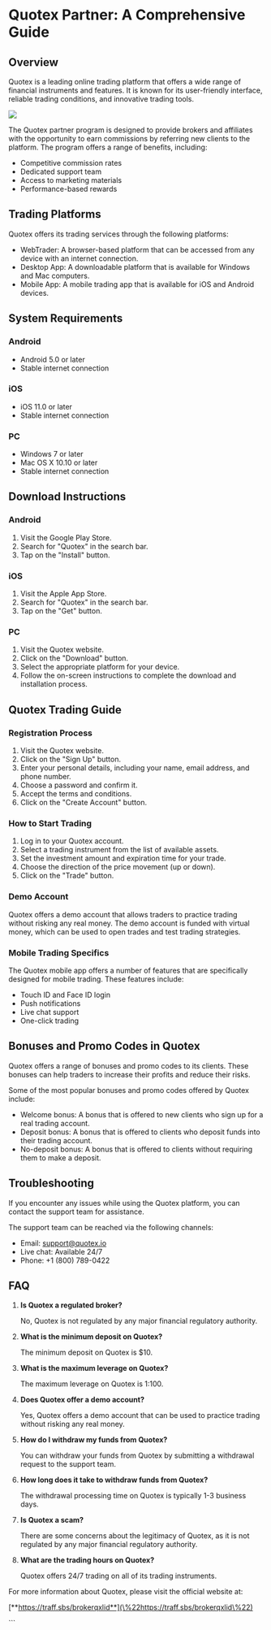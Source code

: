 # Quotex Partner: A Comprehensive Guide

## Overview

Quotex is a leading online trading platform that offers a wide range of
financial instruments and features. It is known for its user-friendly
interface, reliable trading conditions, and innovative trading tools.

[![](https://static.quotex.io/files/4_en/300_250.jpg)](https://traff.sbs/brokerqxlid)

The Quotex partner program is designed to provide brokers and affiliates
with the opportunity to earn commissions by referring new clients to the
platform. The program offers a range of benefits, including:

-   Competitive commission rates
-   Dedicated support team
-   Access to marketing materials
-   Performance-based rewards

## Trading Platforms

Quotex offers its trading services through the following platforms:

-   WebTrader: A browser-based platform that can be accessed from any
    device with an internet connection.
-   Desktop App: A downloadable platform that is available for Windows
    and Mac computers.
-   Mobile App: A mobile trading app that is available for iOS and
    Android devices.

## System Requirements

### Android

-   Android 5.0 or later
-   Stable internet connection

### iOS

-   iOS 11.0 or later
-   Stable internet connection

### PC

-   Windows 7 or later
-   Mac OS X 10.10 or later
-   Stable internet connection

## Download Instructions

### Android

1.  Visit the Google Play Store.
2.  Search for "Quotex" in the search bar.
3.  Tap on the "Install" button.

### iOS

1.  Visit the Apple App Store.
2.  Search for "Quotex" in the search bar.
3.  Tap on the "Get" button.

### PC

1.  Visit the Quotex website.
2.  Click on the "Download" button.
3.  Select the appropriate platform for your device.
4.  Follow the on-screen instructions to complete the download and
    installation process.

## Quotex Trading Guide

### Registration Process

1.  Visit the Quotex website.
2.  Click on the "Sign Up" button.
3.  Enter your personal details, including your name, email address, and
    phone number.
4.  Choose a password and confirm it.
5.  Accept the terms and conditions.
6.  Click on the "Create Account" button.

### How to Start Trading

1.  Log in to your Quotex account.
2.  Select a trading instrument from the list of available assets.
3.  Set the investment amount and expiration time for your trade.
4.  Choose the direction of the price movement (up or down).
5.  Click on the "Trade" button.

### Demo Account

Quotex offers a demo account that allows traders to practice trading
without risking any real money. The demo account is funded with virtual
money, which can be used to open trades and test trading strategies.

### Mobile Trading Specifics

The Quotex mobile app offers a number of features that are specifically
designed for mobile trading. These features include:

-   Touch ID and Face ID login
-   Push notifications
-   Live chat support
-   One-click trading

## Bonuses and Promo Codes in Quotex

Quotex offers a range of bonuses and promo codes to its clients. These
bonuses can help traders to increase their profits and reduce their
risks.

Some of the most popular bonuses and promo codes offered by Quotex
include:

-   Welcome bonus: A bonus that is offered to new clients who sign up
    for a real trading account.
-   Deposit bonus: A bonus that is offered to clients who deposit funds
    into their trading account.
-   No-deposit bonus: A bonus that is offered to clients without
    requiring them to make a deposit.

## Troubleshooting

If you encounter any issues while using the Quotex platform, you can
contact the support team for assistance.

The support team can be reached via the following channels:

-   Email: support@quotex.io
-   Live chat: Available 24/7
-   Phone: +1 (800) 789-0422

## FAQ

1.  **Is Quotex a regulated broker?**

    No, Quotex is not regulated by any major financial regulatory
    authority.

2.  **What is the minimum deposit on Quotex?**

    The minimum deposit on Quotex is \$10.

3.  **What is the maximum leverage on Quotex?**

    The maximum leverage on Quotex is 1:100.

4.  **Does Quotex offer a demo account?**

    Yes, Quotex offers a demo account that can be used to practice
    trading without risking any real money.

5.  **How do I withdraw my funds from Quotex?**

    You can withdraw your funds from Quotex by submitting a withdrawal
    request to the support team.

6.  **How long does it take to withdraw funds from Quotex?**

    The withdrawal processing time on Quotex is typically 1-3 business
    days.

7.  **Is Quotex a scam?**

    There are some concerns about the legitimacy of Quotex, as it is not
    regulated by any major financial regulatory authority.

8.  **What are the trading hours on Quotex?**

    Quotex offers 24/7 trading on all of its trading instruments.

For more information about Quotex, please visit the official website at:

[**https://traff.sbs/brokerqxlid**](\%22https://traff.sbs/brokerqxlid\%22)

\`\`\`

